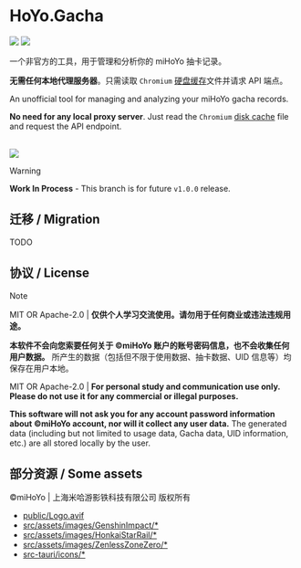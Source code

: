 # HoYo.Gacha

<p>
<a href="https://github.com/lgou2w/HoYo.Gacha/actions"><img src="https://img.shields.io/github/actions/workflow/status/lgou2w/HoYo.Gacha/build.yml?branch=main&logo=github&style=flat-square"/></a>
<a href="https://github.com/lgou2w/HoYo.Gacha/releases"><img src="https://img.shields.io/github/v/release/lgou2w/HoYo.Gacha?logo=github&style=flat-square&include_prereleases" /></a>
</p>

一个非官方的工具，用于管理和分析你的 miHoYo 抽卡记录。

**无需任何本地代理服务器**。只需读取 `Chromium` [硬盘缓存](docs/DiskCache.md)文件并请求 API 端点。

An unofficial tool for managing and analyzing your miHoYo gacha records.

**No need for any local proxy server**. Just read the `Chromium` [disk cache](docs/DiskCache.md) file and request the API endpoint.

<br />
<img src="src-tauri/icons/128x128.png" />

> [!WARNING]
> **Work In Process** - This branch is for future `v1.0.0` release.

## 迁移 / Migration

TODO

## 协议 / License

> [!NOTE]
> MIT OR Apache-2.0 | **仅供个人学习交流使用。请勿用于任何商业或违法违规用途。**
>
> **本软件不会向您索要任何关于 ©miHoYo 账户的账号密码信息，也不会收集任何用户数据。** 所产生的数据（包括但不限于使用数据、抽卡数据、UID 信息等）均保存在用户本地。
>
> MIT OR Apache-2.0 | **For personal study and communication use only. Please do not use it for any commercial or illegal purposes.**
>
> **This software will not ask you for any account password information about ©miHoYo account, nor will it collect any user data.** The generated data (including but not limited to usage data, Gacha data, UID information, etc.) are all stored locally by the user.

## 部分资源 / Some assets

©miHoYo | 上海米哈游影铁科技有限公司 版权所有

* [public/Logo.avif](public/Logo.avif)
* [src/assets/images/GenshinImpact/*](src/assets/images/GenshinImpact)
* [src/assets/images/HonkaiStarRail/*](src/assets/images/HonkaiStarRail)
* [src/assets/images/ZenlessZoneZero/*](src/assets/images/ZenlessZoneZero)
* [src-tauri/icons/*](src-tauri/icons/)
